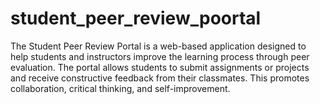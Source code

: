 # student_peer_review_poortal
The Student Peer Review Portal is a web-based application designed to help students and instructors improve the learning process through peer evaluation. The portal allows students to submit assignments or projects and receive constructive feedback from their classmates. This promotes collaboration, critical thinking, and self-improvement.
